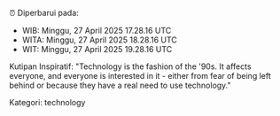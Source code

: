 ⏰ Diperbarui pada:
- WIB: Minggu, 27 April 2025 17.28.16 UTC
- WITA: Minggu, 27 April 2025 18.28.16 UTC
- WIT: Minggu, 27 April 2025 19.28.16 UTC

Kutipan Inspiratif:
"Technology is the fashion of the '90s. It affects everyone, and everyone is interested in it - either from fear of being left behind or because they have a real need to use technology."


Kategori: technology

